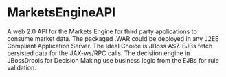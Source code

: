 MarketsEngineAPI
================

A web 2.0 API for the Markets Engine for third party applications to consume market data. The packaged .WAR could be deployed in any J2EE Compliant Application Server. The Ideal Choice is JBoss AS7. EJBs fetch persisted data for the JAX-ws/RPC calls.  The decisiion engine in JBossDrools for Decision Making use business logic from the EJBs for rule validation.
